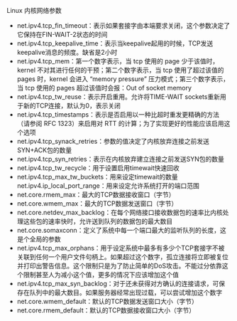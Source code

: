 Linux 内核网络参数

* net.ipv4.tcp_fin_timeout：表示如果套接字由本端要求关闭，这个参数决定了它保持在FIN-WAIT-2状态的时间
* net.ipv4.tcp_keepalive_time：表示当keepalive起用的时候，TCP发送keepalive消息的频度。缺省是2小时
* net.ipv4.tcp_mem：第一个数字表示，当 tcp 使用的 page 少于该值时，kernel 不对其进行任何的干预；第二个数字表示，当 tcp 使用了超过该值的 pages 时，kernel 会进入 “memory pressure” 压力模式；第三个数字表示，当 tcp 使用的 pages 超过该值时会报：Out of socket memory
* net.ipv4.tcp_tw_reuse：表示开启重用。允许将TIME-WAIT sockets重新用于新的TCP连接，默认为0，表示关闭
* net.ipv4.tcp_timestamps：表示是否启用以一种比超时重发更精确的方法（请参阅 RFC 1323）来启用对 RTT 的计算；为了实现更好的性能应该启用这个选项
* net.ipv4.tcp_synack_retries：参数的值决定了内核放弃连接之前发送SYN+ACK包的数量
* net.ipv4.tcp_syn_retries：表示在内核放弃建立连接之前发送SYN包的数量
* net.ipv4.tcp_tw_recycle：用于设置启用timewait快速回收
* net.ipv4.tcp_max_tw_buckets：用来设定timewait的数量 net.ipv4.ip_local_port_range：用来设定允许系统打开的端口范围
* net.core.rmem_max：最大的TCP数据接收窗口（字节）
* net.core.wmem_max：最大的TCP数据发送窗口（字节）
* net.core.netdev_max_backlog：在每个网络接口接收数据包的速率比内核处理这些包的速率快时，允许送到队列的数据包的最大数目
* net.core.somaxconn：定义了系统中每一个端口最大的监听队列的长度，这是个全局的参数
* net.ipv4.tcp_max_orphans：用于设定系统中最多有多少个TCP套接字不被关联到任何一个用户文件句柄上。如果超过这个数字，孤立连接将立即被复位并打印出警告信息。这个限制只是为了防止简单的DoS攻击。不能过分依靠这个限制甚至人为减小这个值，更多的情况下应该增加这个值
* net.ipv4.tcp_max_syn_backlog：对于还未获得对方确认的连接请求，可保存在队列中的最大数目。如果服务器经常出现过载，可以尝试增加这个数字
* net.core.wmem_default：默认的TCP数据发送窗口大小（字节）
* net.core.rmem_default：默认的TCP数据接收窗口大小（字节）


